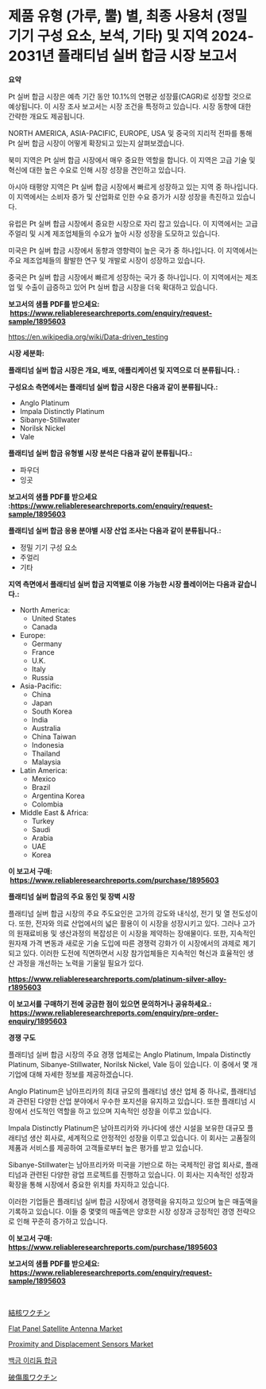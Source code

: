 <p><h1>제품 유형 (가루, 뿔) 별, 최종 사용처 (정밀 기기 구성 요소, 보석, 기타) 및 지역 2024-2031년 플래티넘 실버 합금 시장 보고서</h1></p><p><strong>요약</strong></p>
<p><p>Pt 실버 합금 시장은 예측 기간 동안 10.1%의 연평균 성장률(CAGR)로 성장할 것으로 예상됩니다. 이 시장 조사 보고서는 시장 조건을 특정하고 있습니다. 시장 동향에 대한 간략한 개요도 제공됩니다.</p><p>NORTH AMERICA, ASIA-PACIFIC, EUROPE, USA 및 중국의 지리적 전파를 통해 Pt 실버 합금 시장이 어떻게 확장되고 있는지 살펴보겠습니다.</p><p>북미 지역은 Pt 실버 합금 시장에서 매우 중요한 역할을 합니다. 이 지역은 고급 기술 및 혁신에 대한 높은 수요로 인해 시장 성장을 견인하고 있습니다.</p><p>아시아 태평양 지역은 Pt 실버 합금 시장에서 빠르게 성장하고 있는 지역 중 하나입니다. 이 지역에서는 소비자 증가 및 산업화로 인한 수요 증가가 시장 성장을 촉진하고 있습니다.</p><p>유럽은 Pt 실버 합금 시장에서 중요한 시장으로 자리 잡고 있습니다. 이 지역에서는 고급 주얼리 및 시계 제조업체들의 수요가 높아 시장 성장을 도모하고 있습니다.</p><p>미국은 Pt 실버 합금 시장에서 동향과 영향력이 높은 국가 중 하나입니다. 이 지역에서는 주요 제조업체들의 활발한 연구 및 개발로 시장이 성장하고 있습니다.</p><p>중국은 Pt 실버 합금 시장에서 빠르게 성장하는 국가 중 하나입니다. 이 지역에서는 제조업 및 수출이 급증하고 있어 Pt 실버 합금 시장을 더욱 확대하고 있습니다.</p></p>
<p><strong>보고서의 샘플 PDF를 받으세요: &nbsp;<a href="https://www.reliableresearchreports.com/enquiry/request-sample/1895603">https://www.reliableresearchreports.com/enquiry/request-sample/1895603</a></strong></p>
<p><a href="https://en.wikipedia.org/wiki/Data-driven_testing">https://en.wikipedia.org/wiki/Data-driven_testing</a></p>
<p><strong>시장 세분화:</strong></p>
<p><strong> 플래티넘 실버 합금 시장은 개요, 배포, 애플리케이션 및 지역으로 더 분류됩니다. :</strong></p>
<p><strong>구성요소 측면에서는 플래티넘 실버 합금 시장은 다음과 같이 분류됩니다.:</strong></p>
<p><ul><li>Anglo Platinum</li><li>Impala Distinctly Platinum</li><li>Sibanye-Stillwater</li><li>Norilsk Nickel</li><li>Vale</li></ul></p>
<p><strong> 플래티넘 실버 합금 유형별 시장 분석은 다음과 같이 분류됩니다.:</strong></p>
<p><ul><li>파우더</li><li>잉곳</li></ul></p>
<p><strong>보고서의 샘플 PDF를 받으세요 :<a href="https://www.reliableresearchreports.com/enquiry/request-sample/1895603">https://www.reliableresearchreports.com/enquiry/request-sample/1895603</a></strong></p>
<p><strong> 플래티넘 실버 합금 응용 분야별 시장 산업 조사는 다음과 같이 분류됩니다.:</strong></p>
<p><ul><li>정밀 기기 구성 요소</li><li>주얼리</li><li>기타</li></ul></p>
<p><strong>지역 측면에서 플래티넘 실버 합금 지역별로 이용 가능한 시장 플레이어는 다음과 같습니다.:</strong></p>
<p><ul>
    <li>
        North America:
        <ul>
            <li>United States</li>
            <li>Canada</li>
        </ul>
    </li>
    <li>
        Europe:
        <ul>
            <li>Germany</li>
            <li>France</li>
            <li>U.K.</li>
            <li>Italy</li>
            <li>Russia</li>
        </ul>
    </li>
    <li>
        Asia-Pacific:
        <ul>
            <li>China</li>
            <li>Japan</li>
            <li>South Korea</li>
            <li>India</li>
            <li>Australia</li>
            <li>China Taiwan</li>
            <li>Indonesia</li>
            <li>Thailand</li>
            <li>Malaysia</li>
        </ul>
    </li>
    <li>
        Latin America:
        <ul>
            <li>Mexico</li>
            <li>Brazil</li>
            <li>Argentina Korea</li>
            <li>Colombia</li>
        </ul>
    </li>
    <li>
        Middle East & Africa:
        <ul>
            <li>Turkey</li>
            <li>Saudi</li>
            <li>Arabia</li>
            <li>UAE</li>
            <li>Korea</li>
        </ul>
    </li>
    </ul></p>
<p><strong>이 보고서 구매: &nbsp;<a href="https://www.reliableresearchreports.com/purchase/1895603">https://www.reliableresearchreports.com/purchase/1895603</a></strong></p>
<p><strong>플래티넘 실버 합금의 주요 동인 및 장벽 시장</strong></p>
<p><p>플래티넘 실버 합금 시장의 주요 주도요인은 고가의 강도와 내식성, 전기 및 열 전도성이다. 또한, 전자와 의료 산업에서의 넓은 활용이 이 시장을 성장시키고 있다. 그러나 고가의 원재료비용 및 생산과정의 복잡성은 이 시장을 제약하는 장애물이다. 또한, 지속적인 원자재 가격 변동과 새로운 기술 도입에 따른 경쟁력 강화가 이 시장에서의 과제로 제기되고 있다. 이러한 도전에 직면하면서 시장 참가업체들은 지속적인 혁신과 효율적인 생산 과정을 개선하는 노력을 기울일 필요가 있다.</p></p>
<p><strong><a href="https://www.reliableresearchreports.com/platinum-silver-alloy-r1895603">https://www.reliableresearchreports.com/platinum-silver-alloy-r1895603</a></strong></p>
<p><strong>이 보고서를 구매하기 전에 궁금한 점이 있으면 문의하거나 공유하세요.: &nbsp;<a href="https://www.reliableresearchreports.com/enquiry/pre-order-enquiry/1895603">https://www.reliableresearchreports.com/enquiry/pre-order-enquiry/1895603</a></strong></p>
<p><strong>경쟁 구도</strong></p>
<p><p>플래티넘 실버 합금 시장의 주요 경쟁 업체로는 Anglo Platinum, Impala Distinctly Platinum, Sibanye-Stillwater, Norilsk Nickel, Vale 등이 있습니다. 이 중에서 몇 개 기업에 대해 자세한 정보를 제공하겠습니다.</p><p>Anglo Platinum은 남아프리카의 최대 규모의 플래티넘 생산 업체 중 하나로, 플래티넘과 관련된 다양한 산업 분야에서 우수한 포지션을 유지하고 있습니다. 또한 플래티넘 시장에서 선도적인 역할을 하고 있으며 지속적인 성장을 이루고 있습니다.</p><p>Impala Distinctly Platinum은 남아프리카와 카나다에 생산 시설을 보유한 대규모 플래티넘 생산 회사로, 세계적으로 안정적인 성장을 이루고 있습니다. 이 회사는 고품질의 제품과 서비스를 제공하여 고객들로부터 높은 평가를 받고 있습니다.</p><p>Sibanye-Stillwater는 남아프리카와 미국을 기반으로 하는 국제적인 광업 회사로, 플래티넘과 관련된 다양한 광업 프로젝트를 진행하고 있습니다. 이 회사는 지속적인 성장과 확장을 통해 시장에서 중요한 위치를 차지하고 있습니다.</p><p>이러한 기업들은 플래티넘 실버 합금 시장에서 경쟁력을 유지하고 있으며 높은 매출액을 기록하고 있습니다. 이들 중 몇몇의 매출액은 양호한 시장 성장과 긍정적인 경영 전략으로 인해 꾸준히 증가하고 있습니다.</p></p>
<p><strong>이 보고서 구매: &nbsp; <a href="https://www.reliableresearchreports.com/purchase/1895603">https://www.reliableresearchreports.com/purchase/1895603</a></strong></p>
<p><strong>보고서의 샘플 PDF를 받으세요: &nbsp;<a href="https://www.reliableresearchreports.com/enquiry/request-sample/1895603">https://www.reliableresearchreports.com/enquiry/request-sample/1895603</a></strong><strong></strong></p>
<p>&nbsp;</p>
<p><p><a href="https://github.com/TerrellConn/Market-Research-Report-List-2/blob/main/537977034631.md">結核ワクチン</a></p><p><a href="https://github.com/baileope6754/Market-Research-Report-List-1/blob/main/flat-panel-satellite-antenna-market.md">Flat Panel Satellite Antenna Market</a></p><p><a href="https://github.com/josephpullman6599/Market-Research-Report-List-1/blob/main/proximity-and-displacement-sensors-market.md">Proximity and Displacement Sensors Market</a></p><p><a href="https://github.com/LuckeyCorbin/Market-Research-Report-List-2/blob/main/200351944786.md">백금 이리듐 합금</a></p><p><a href="https://github.com/schmahlson/Market-Research-Report-List-3/blob/main/284942834630.md">破傷風ワクチン</a></p></p>